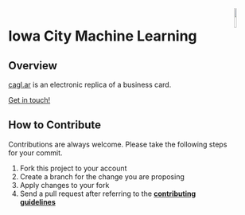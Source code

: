 <img src="https://github.com/ycaglar/.github/blob/master/badge.png" align="right" width="10%"/>

#  Iowa City Machine Learning
<!-- [![forthebadge](https://forthebadge.com/images/badges/made-with-python.svg)](https://forthebadge.com) -->

## Overview
[cagl.ar](https://cagl.ar) is an electronic replica of a business card.

[Get in touch!](mailto:mail@cagl.ar)

<!-- ![Brain](/images/brain-meditation.png) -->

<!-- ## Manual
Global Covid Tracker is available at https://www.globalcovidtracker.app \
If you would like to build from the source, run the following commands in the order given.

```
python -m venv venv
source venv/bin/activate
pip install -r requirements.txt
python app.py
``` -->

## How to Contribute
Contributions are always welcome. Please take the following steps for your commit.

1. Fork this project to your account
2. Create a branch for the change you are proposing
3. Apply changes to your fork
4. Send a pull request after referring to the **[contributing guidelines](https://github.com/ycaglar/.github/blob/master/CONTRIBUTING.md)**
